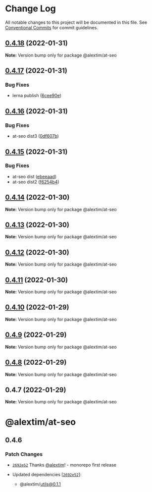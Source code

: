# Change Log

All notable changes to this project will be documented in this file.
See [Conventional Commits](https://conventionalcommits.org) for commit guidelines.

## [0.4.18](https://github.com/alextim/at-blog/compare/@alextim/at-seo@0.4.17...@alextim/at-seo@0.4.18) (2022-01-31)

**Note:** Version bump only for package @alextim/at-seo





## [0.4.17](https://github.com/alextim/at-blog/compare/@alextim/at-seo@0.4.16...@alextim/at-seo@0.4.17) (2022-01-31)


### Bug Fixes

* lerna publish ([6cee90e](https://github.com/alextim/at-blog/commit/6cee90e8336a5f1905f0424761fcba3966998c9d))





## [0.4.16](https://github.com/alextim/at-blog/compare/@alextim/at-seo@0.4.15...@alextim/at-seo@0.4.16) (2022-01-31)


### Bug Fixes

* at-seo dist3 ([0df607b](https://github.com/alextim/at-blog/commit/0df607baaaaf43163f6efe895d90873575ff46ea))





## [0.4.15](https://github.com/alextim/at-blog/compare/@alextim/at-seo@0.4.14...@alextim/at-seo@0.4.15) (2022-01-31)


### Bug Fixes

* at-seo dist ([ebeeaad](https://github.com/alextim/at-blog/commit/ebeeaad184c90c587368b59d2975b8b5a9c5e6c9))
* at-seo dist2 ([f6254b4](https://github.com/alextim/at-blog/commit/f6254b497a510881fb6fde6ab2d854b0d2b59857))





## [0.4.14](https://github.com/alextim/at-blog/compare/@alextim/at-seo@0.4.13...@alextim/at-seo@0.4.14) (2022-01-30)

**Note:** Version bump only for package @alextim/at-seo





## [0.4.13](https://github.com/alextim/at-blog/compare/@alextim/at-seo@0.4.12...@alextim/at-seo@0.4.13) (2022-01-30)

**Note:** Version bump only for package @alextim/at-seo





## [0.4.12](https://github.com/alextim/at-blog/compare/@alextim/at-seo@0.4.11...@alextim/at-seo@0.4.12) (2022-01-30)

**Note:** Version bump only for package @alextim/at-seo





## [0.4.11](https://github.com/alextim/at-blog/compare/@alextim/at-seo@0.4.10...@alextim/at-seo@0.4.11) (2022-01-30)

**Note:** Version bump only for package @alextim/at-seo





## [0.4.10](https://github.com/alextim/at-blog/compare/@alextim/at-seo@0.4.9...@alextim/at-seo@0.4.10) (2022-01-29)

**Note:** Version bump only for package @alextim/at-seo

## [0.4.9](https://github.com/alextim/at-blog/compare/@alextim/at-seo@0.4.8...@alextim/at-seo@0.4.9) (2022-01-29)

**Note:** Version bump only for package @alextim/at-seo

## [0.4.8](https://github.com/alextim/at-blog/compare/@alextim/at-seo@0.4.7...@alextim/at-seo@0.4.8) (2022-01-29)

**Note:** Version bump only for package @alextim/at-seo

## 0.4.7 (2022-01-29)

**Note:** Version bump only for package @alextim/at-seo

# @alextim/at-seo

## 0.4.6

### Patch Changes

- [`2692e52`](https://github.com/alextim/at-blog/commit/2692e524fe2bf10e47e1a4fbd6f7173ca1be3b65) Thanks [@alextim](https://github.com/alextim)! - monorepo first release

- Updated dependencies [[`2692e52`](https://github.com/alextim/at-blog/commit/2692e524fe2bf10e47e1a4fbd6f7173ca1be3b65)]:
  - @alextim/utils@0.1.1

